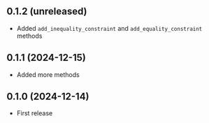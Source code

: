 ## 0.1.2 (unreleased)

- Added `add_inequality_constraint` and `add_equality_constraint` methods

## 0.1.1 (2024-12-15)

- Added more methods

## 0.1.0 (2024-12-14)

- First release
